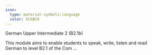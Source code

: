 ```yaml
---
icon:
  type: material-symbols:language
  color: 5C6BC0
---
```


German Upper Intermediate 2 (B2.1b)

This module aims to enable students to speak, write, listen and read German to level B2.1 of the Com ... 
